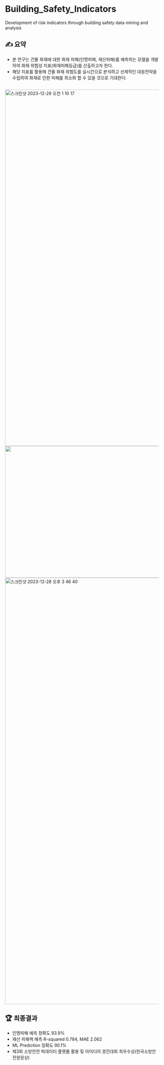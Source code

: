 # Building_Safety_Indicators
Development of risk indicators through building safety data mining and analysis


## ✍ 요약
- 본 연구는 건물 화재에 대한 화재 피해(인명피해, 재산피해)를 예측하는 모델을 개발하여 화재 위험성 지표(화재피해등급)를 산출하고자 한다.
- 해당 지표를 활용해 건물 화재 위험도를 실시간으로 분석하고 선제적인 대응전략을 수립하여 화재로 인한 피해를 최소화 할 수 있을 것으로 기대한다.

##
<img width="1163" alt="스크린샷 2023-12-29 오전 1 10 17" src="https://github.com/GGoodong/Building_Safety_Indicators/assets/132545436/0a8151ee-a6cc-479f-9d08-eee4f5c88012">
<img src="https://github.com/tgwon/Building_Safety_Indicators/assets/102985590/2d3c5845-223a-467c-9236-1fca465f3c5d"  width="760" height="430">
<img width="1391" alt="스크린샷 2023-12-28 오후 3 46 40" src="https://github.com/GGoodong/IPO_Indicators_CS/assets/132545436/043c6637-b3a6-4757-b447-551864fa676c">

## 🏆 최종결과
- 인명피해 예측 정확도 93.9%
- 재산 피해액 예측 R-squared 0.784, MAE 2.062
- ML Prediction 정확도 90.1%
- 제3회 소방안전 빅데이터 플랫폼 활용 및 아이디어 경진대회 최우수상(한국소방안전원장상)

